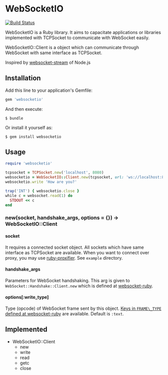 # WebSocketIO

[![Build Status](https://travis-ci.org/keshihoriuchi/ruby-websocketio.svg)](https://travis-ci.org/keshihoriuchi/ruby-websocketio)

WebSocketIO is a Ruby library. It aims to capacitate applications or libraries implemented with TCPSocket to communicate with WebSocket easily.

WebSocketIO::Client is a object which can communicate through WebSocket with same interface as TCPSocket.

Inspired by [websocket-stream](https://github.com/maxogden/websocket-stream) of Node.js

## Installation

Add this line to your application's Gemfile:

```ruby
gem 'websocketio'
```

And then execute:

    $ bundle

Or install it yourself as:

    $ gem install websocketio

## Usage

```ruby
require 'websocketio'

tcpsocket = TCPSocket.new('localhost', 8080)
websocketio = WebSocketIO::Client.new(tcpsocket, url: 'ws://localhost:8080')
websocketio.write 'How are you?'

trap('INT') { websocketio.close }
while c = websocket.read(1) do
  STDOUT << c
end
```

### new(socket, handshake\_args, options = {}) -> WebSocketIO::Client
#### socket

It requires a connected socket object.
All sockets which have same interface as TCPSocket are available.
When you want to connect over proxy, you may use [ruby-proxifier](https://github.com/samuelkadolph/ruby-proxifier). See `example` directory.

#### handshake\_args

Parameters for WebSocket handshaking.
This arg is given to `WebSocket::Handshake::Client.new` which is defined at [websocket-ruby](https://github.com/imanel/websocket-ruby#client-handshake).

#### options[:write\_type]

Type (opcode) of WebSocket frame sent by this object.
[Keys in `FRAME\_TYPE` defined at websocket-ruby](https://github.com/imanel/websocket-ruby/blob/master/lib/websocket/frame/handler/handler03.rb#L9) are available.
Default is `:text`.

## Implemented

* WebSocketIO::Client
    * new
    * write
    * read
    * getc
    * close
